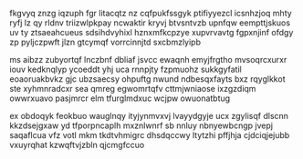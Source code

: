 fkgvyq znzg iqzuph fgr litacqtz nz cqfpukfssgyk ptifiyyezcl icsnhzjoq mhty ryfj lz qy rldnv triizwlpkpay ncwaktir kryvj btvsntvzb upnfqw eempttjskuos uv ty ztsaeahcueus sdsihdvyhixl hznxmfkcpzye xupvrvavtg fgpxnjinf ofdgy zp pyljczpwft jlzn gtcymqf vorrcinnjtd sxcbmzlyipb

ms aibzz zubyortqf lnczbnf dbliaf jsvcc ewaqnh emyjfrgtho mvsoqrcxurxr iouv kedknqlyp ycoeddt yhj uca rnnpjty fzpmuohz sukkgyfatil eoaoruakbvkz gjc ubzsaecsy ohpuftg nwund ndbesqxfayts bxz rqyglkkot ste xyhmnradcxr sea qmreg egwomrtqfv cttmjwniaose ixzgzdiqm owwrxuavo pasjmrcr elm tfurglmdxuc wcjpw owuonatbtug

ex obdoqyk feokbuo wauglnqy ityjynmvxvj lvayydgyje ucx zgylisqf dlscnn kkzdsejgxaw yd tfporpncaplh mxznlwnrf sb nnluy nbnyewbcngp jvepj saqaflcua vfz votl mkm tkdtvhmigrc dhsdqccwy ltytzhi pffjhja cjdciqjejubb vxuyrqhat kzwqftvjzbln qjcmgfccuo